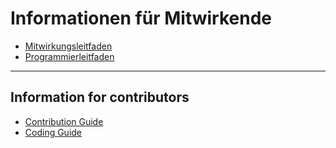 # Informationen für Mitwirkende

- [Mitwirkungsleitfaden](contributing.md)
- [Programmierleitfaden](coding_guide.md)

---

## Information for contributors 

- [Contribution Guide](contributing.md)
- [Coding Guide](coding_guide.md)
